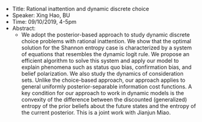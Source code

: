 - Title: Rational inattention and dynamic discrete choice
- Speaker: Xing Hao, BU
- Time: 09/10/2019, 4-5pm
- Abstract: 
  - We adopt the posterior-based approach to study 
  dynamic discrete choice problems with rational inattention. 
  We show that the optimal solution for the Shannon entropy case is 
  characterized by a system of equations that resembles the dynamic logit rule. 
  We propose an efficient algorithm to solve this system and apply our model 
  to explain phenomena such as status quo bias, confirmation bias, and belief polarization. 
  We also study the dynamics of consideration sets. 
  Unlike the choice-based approach, our approach applies to 
  general uniformly posterior-separable information cost functions. 
  A key condition for our approach to work in dynamic models is the convexity 
  of the difference between the discounted (generalized) entropy 
  of the prior beliefs about the future states and the entropy of the current posterior. 
  This is a joint work with Jianjun Miao.
